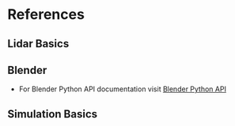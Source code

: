 # References
## Lidar Basics
## Blender
* For Blender Python API documentation visit [Blender Python API](https://docs.blender.org/api/current/info_quickstart.html)

## Simulation Basics